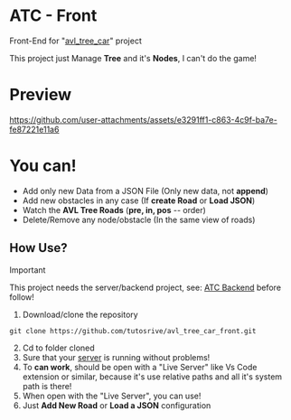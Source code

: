 # ATC - Front

Front-End for "[avl_tree_car](https://github.com/tutosrive/avl_tree_car)" project

This project just Manage **Tree** and it's **Nodes**, I can't do the game!

# Preview

https://github.com/user-attachments/assets/e3291ff1-c863-4c9f-ba7e-fe87221e11a6

# You can!

- Add only new Data from a JSON File (Only new data, not **append**)
- Add new obstacles in any case (If **create Road** or **Load JSON**)
- Watch the **AVL Tree Roads** (**pre, in, pos** -- order)
- Delete/Remove any node/obstacle (In the same view of roads)

## How Use?

> [!IMPORTANT]
> This project needs the server/backend project, see: [ATC Backend](https://github.com/tutosrive/avl_tree_car) before follow!

1. Download/clone the repository
```shell
git clone https://github.com/tutosrive/avl_tree_car_front.git
```
2. Cd to folder cloned
3. Sure that your [server](https://github.com/tutosrive/avl_tree_car) is running without problems!
4. To **can work**, should be open with a "Live Server" like Vs Code extension or similar, because it's use relative paths and all it's system path is there!
5. When open with the "Live Server", you can use!
6. Just **Add New Road** or **Load a JSON** configuration
